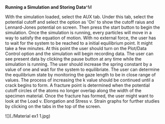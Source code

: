

**Running a Simulation and Storing Data**^M

With the simulation loaded, select the AUX tab.  Under this tab, select the potential cutoff and select the option as 'On' to show the cutoff raius and Lennard-Jones potential on screen.  Then press the start button to begin the simulation.  Once the simulation is running, every particles will move in a way to satisfy the equation of motion.  With no external force, the user has to wait for the system to be reached to a initial equilibrium point. It might take a few minutes. At this point the user should turn on the Plot/Data Control option and the simulation will begin recording data. The user can see present data by clicking the pause button at any time while the simulation is running.  The user should increase the spring constant by a value of one and wait for the system to equilibriate. The user can determine the equilibrium state by monitoring the gaze length to be in close range of values. The process of increasing the k value should be continued until a crack begins to form. A fracture point is determined when the potential cutoff circles of the atoms no longer overlap along the width of the specimen material. Once the fracture has formed, the user might want to look at the Load v. Elongation and Stress v. Strain graphs for further studies by clicking on the tabs in the top of the screen.


![](./Material ex1 1.jpg)

